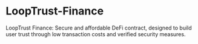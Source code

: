 # LoopTrust-Finance
LoopTrust Finance: Secure and affordable DeFi contract, designed to build user trust through low transaction costs and verified security measures.
